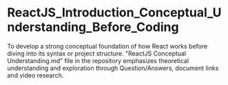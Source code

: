 # ReactJS_Introduction_Conceptual_Understanding_Before_Coding
To develop a strong conceptual foundation of how React works before diving into its syntax or project structure. "ReactJS Conceptual Understanding.md" file in the repository emphasizes theoretical understanding and exploration through Question/Answers, document links and video research.
